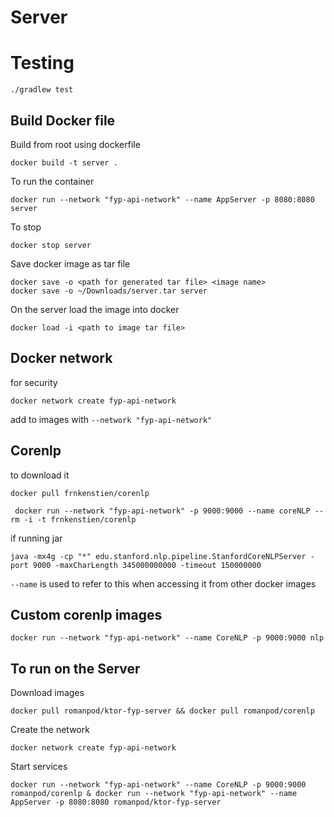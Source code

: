 # Server

# Testing
``` aidl
./gradlew test
```

## Build Docker file
Build from root using dockerfile
```
docker build -t server .
```

To run the container
```
docker run --network "fyp-api-network" --name AppServer -p 8080:8080 server
```
To stop
```
docker stop server
```

Save docker image as tar file
```
docker save -o <path for generated tar file> <image name>
docker save -o ~/Downloads/server.tar server
```

On the server load the image into docker
```
docker load -i <path to image tar file>
```


## Docker network
for security
```
docker network create fyp-api-network

```
add to images with `--network "fyp-api-network"`

## Corenlp

to download it 
```
docker pull frnkenstien/corenlp
```
```
 docker run --network "fyp-api-network" -p 9000:9000 --name coreNLP --rm -i -t frnkenstien/corenlp 
```

if running jar
```
java -mx4g -cp "*" edu.stanford.nlp.pipeline.StanfordCoreNLPServer -port 9000 -maxCharLength 345000000000 -timeout 150000000

```

`--name` is used to refer to this when accessing it from other docker images

## Custom corenlp images
```
docker run --network "fyp-api-network" --name CoreNLP -p 9000:9000 nlp
```

## To run on the Server
Download images
```
docker pull romanpod/ktor-fyp-server && docker pull romanpod/corenlp
```

Create the network
```
docker network create fyp-api-network
```

Start services 
```
docker run --network "fyp-api-network" --name CoreNLP -p 9000:9000 romanpod/corenlp & docker run --network "fyp-api-network" --name AppServer -p 8080:8080 romanpod/ktor-fyp-server
```
